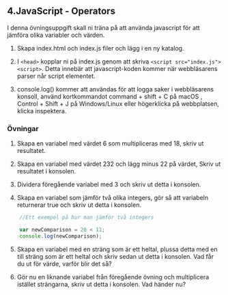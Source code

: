 ## 4.JavaScript - Operators

I denna övningsuppgift skall ni träna på att använda javascript för att jämföra olika variabler och värden.

1. Skapa index.html och index.js filer och lägg i en ny katalog.

2. I ```<head>``` kopplar ni på index.js genom att skriva ```<script src="index.js"><script>```. Detta innebär att javascript-koden kommer när webbläsarens parser når script elementet.

3. console.log() kommer att användas för att logga saker i webbläsarens konsoll, använd kortkommandot command + shift + C på macOS , Control + Shift + J på Windows/Linux eller högerklicka på webbplatsen, klicka inspektera.

### Övningar

1. Skapa en variabel med värdet 6 som multipliceras med 18, skriv ut resultatet.

2. Skapa en variabel med värdet 232 och lägg minus 22 på värdet, Skriv ut resultatet i konsolen.

3. Dividera föregående variabel med 3 och skriv ut detta i konsolen.

4. Skapa en variabel som jämför två olika integers, gör så att variabeln returnerar true och skriv ut detta i konsolen.
```JavaScript
    //Ett exempel på hur man jämför två integers

    var newComparison = 20 < 11;
    console.log(newComparison);
```
5. Skapa en variabel med en sträng som är ett heltal, plussa detta med en till sträng som är ett heltal och skriv sedan ut detta i konsolen. Vad får du ut för värde, varför blir det så?

6. Gör nu en liknande variabel från föregående övning och multiplicera istället strängarna, skriv ut detta i konsolen. Vad händer nu?
 

